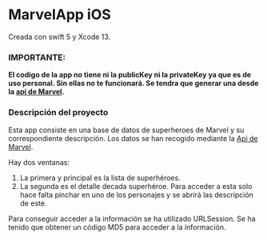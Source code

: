 # MarvelApp iOS

Creada con swift 5 y Xcode 13.

### IMPORTANTE:                      

**El codigo de la app no tiene ni la publicKey ni la privateKey ya que es de uso personal. Sin ellas no te funcionará.
Se tendra que generar una desde la [api de Marvel](https://developer.marvel.com/docs).**

### Descripción del proyecto

Esta app consiste en una base de datos de superheroes de Marvel y su correspondiente descripción.
Los datos se han recogido mediante la [Api de Marvel](https://developer.marvel.com/docs).

Hay dos ventanas:
1. La primera y principal es la lista de superhéroes.
2. La segunda es el detalle decada superhéroe. Para acceder a esta solo hace falta pinchar en uno de los personajes y se abrirá las descripción de este.
 
Para conseguir acceder a la información se ha utilizado URLSession.
Se ha tenido que obtener un código MD5 para acceder a la información.

